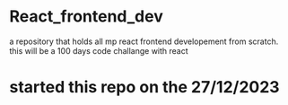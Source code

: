 # React_frontend_dev
a repository that holds all mp react frontend developement from scratch. this will be a 100 days code challange with react 

# started this repo on the 27/12/2023
